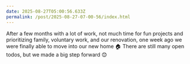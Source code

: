 ```yaml
---
date: 2025-08-27T05:00:56.633Z
permalink: /post/2025-08-27-07-00-56/index.html
---
```


After a few months with a lot of work, not much time for fun projects and prioritizing family, voluntary work, and our renovation, one week ago we were finally able to move into our new home 🏠 
There are still many open todos, but we made a big step forward 😊 